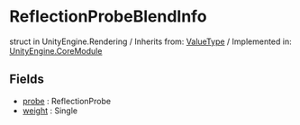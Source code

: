# ReflectionProbeBlendInfo
struct in UnityEngine.Rendering
 / Inherits from: <a href="https://docs.unity3d.com/6000.0/Documentation/ScriptReference/ValueType.html">ValueType</a> / Implemented in: <a href="https://docs.unity3d.com/6000.0/Documentation/ScriptReference/UnityEngine.CoreModule.html">UnityEngine.CoreModule</a>

## Fields
- <a href="https://docs.unity3d.com/6000.0/Documentation/ScriptReference/ReflectionProbeBlendInfo-probe.html">probe</a> : ReflectionProbe
- <a href="https://docs.unity3d.com/6000.0/Documentation/ScriptReference/ReflectionProbeBlendInfo-weight.html">weight</a> : Single

